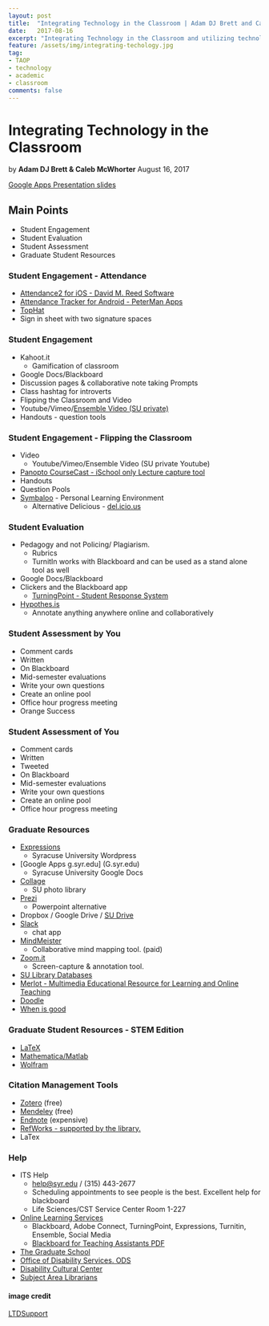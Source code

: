 ```yaml
---
layout: post
title:  "Integrating Technology in the Classroom | Adam DJ Brett and Caleb McWhorter"
date:   2017-08-16
excerpt: "Integrating Technology in the Classroom and utilizing technology to enhance teaching."
feature: /assets/img/integrating-techology.jpg
tag:
- TAOP
- technology
- academic
- classroom
comments: false
---
```

<meta property="article:author" content="https://www.facebook.com/adamdjbrett" />

# Integrating Technology in the Classroom
by **Adam DJ Brett & Caleb McWhorter**
August 16, 2017

[Google Apps Presentation slides](https://goo.gl/vwqW4A)

## Main Points
* Student Engagement
* Student Evaluation
* Student Assessment
* Graduate Student Resources

### Student Engagement - Attendance
* [Attendance2 for iOS - David M. Reed Software](https://itunes.apple.com/us/app/attendance2/id536206472?mt=8)
* [Attendance Tracker for Android - PeterMan Apps ](https://play.google.com/store/apps/details?id=peterman.apps.attendance&hl=en)
* [TopHat](https://tophat.com/)
*  Sign in sheet with two signature spaces

### Student Engagement
* Kahoot.it
    * Gamification of classroom
* Google Docs/Blackboard
* Discussion pages & collaborative note taking
Prompts
* Class hashtag for introverts
* Flipping the Classroom and Video
* Youtube/Vimeo/[Ensemble Video (SU private)](http://ensemble.syr.edu)
* Handouts - question tools

### Student Engagement - Flipping the Classroom
* Video
    * Youtube/Vimeo/Ensemble Video (SU private Youtube)
* [Panopto CourseCast - iSchool only Lecture capture tool](https://coursecast.ischool.syr.edu/Panopto/Pages/Home.aspx)
* Handouts
* Question Pools
* [Symbaloo](https://www.symbaloo.com/) - Personal Learning Environment
    * Alternative Delicious - [del.icio.us](https://del.icio.us/)

### Student Evaluation
* Pedagogy and not Policing/ Plagiarism.
    *  Rubrics
    * TurnitIn works with Blackboard and can be used as a stand alone tool as well
* Google Docs/Blackboard
* Clickers and the Blackboard app
    * [TurningPoint - Student Response System](https://answers.syr.edu/pages/viewpage.action?pageId=7111328)
* [Hypothes.is](https://web.hypothes.is/)
    * Annotate anything anywhere online and collaboratively

### Student Assessment by You
* Comment cards
* Written
* On Blackboard
* Mid-semester evaluations
* Write your own questions
* Create an online pool
* Office hour progress meeting
* Orange Success

### Student Assessment of You
* Comment cards
* Written
* Tweeted
* On Blackboard
* Mid-semester evaluations
* Write your own questions
* Create an online pool
* Office hour progress meeting

### Graduate Resources
* [Expressions](Expresions.syr.edu)
	* Syracuse University Wordpress
* [Google Apps g.syr.edu] (G.syr.edu)
	*  Syracuse University Google Docs
* [Collage](collage.syr.edu)
	* SU photo library
*  [Prezi](prezi.com)
	*  Powerpoint alternative
* Dropbox / Google Drive / [SU Drive](drive.syr.edu)
* [Slack](slack.com)
	* chat app
* [MindMeister](https://www.mindmeister.com/)
	* Collaborative mind mapping tool. (paid)
*  [Zoom.it](Zoom.it)
	* Screen-capture & annotation tool.
* [SU Library Databases](http://researchguides.library.syr.edu/az.php)
* [Merlot - Multimedia Educational Resource for Learning and Online Teaching](https://www.merlot.org/merlot/index.htm)
* [Doodle](http://doodle.com/)
* [When is good](http://whenisgood.net/)

### Graduate Student Resources - STEM Edition
* [LaTeX](http://pages.uoregon.edu/koch/texshop/)
* [Mathematica/Matlab](https://its.syr.edu/licenses/)
* [Wolfram](http://demonstrations.wolfram.com/)

### Citation Management Tools
* [Zotero](zotero.org) (free)
* [Mendeley](mendeley.com) (free)
* [Endnote](endnote.com) (expensive)
* [RefWorks - supported by the library.](http://researchguides.library.syr.edu/refworks)
* LaTex

### Help
* ITS Help
	* help@syr.edu / (315) 443-2677
	* Scheduling appointments to see people is the best. Excellent help for blackboard
	* Life Sciences/CST Service Center Room 1-227
* [Online Learning Services](http://ols.syr.edu/)
	*  Blackboard, Adobe Connect, TurningPoint, Expressions, Turnitin, Ensemble, Social Media
	*  [Blackboard for Teaching Assistants PDF](http://graduateschool.syr.edu/wp-content/uploads/2015/05/Blackboard-for-TAs-instructions-72613.pdf)
* [The Graduate School](http://graduateschool.syr.edu/)
* [Office of Disability Services. ODS](http://disabilityservices.syr.edu/)
* [Disability Cultural Center](http://sudcc.syr.edu/)
* [Subject Area Librarians](https://library.syr.edu/staff/subjects.php)

#### image credit
[LTDSupport](https://pixabay.com/en/technology-classroom-education-1095751/)
